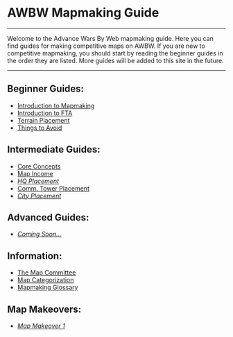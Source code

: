 # AWBW Mapmaking Guide

___

Welcome to the Advance Wars By Web mapmaking guide. Here you can find guides for making competitive maps on AWBW. If you are new to competitive mapmaking, you should start by reading the beginner guides in the order they are listed. More guides will be added to this site in the future.

___

## Beginner Guides:

- [Introduction to Mapmaking](beginner/introduction_to_mapmaking.md#content)
- [Introduction to FTA](beginner/introduction_to_fta.md#content)
- [Terrain Placement](beginner/terrain_placement.md#content)
- [Things to Avoid](beginner/things_to_avoid.md#content)

## Intermediate Guides:

- [Core Concepts](intermediate/core_concepts.md#content)
- [Map Income](intermediate/map_income.md#content)
- [*HQ Placement*]()
- [Comm. Tower Placement](intermediate/comm_tower_placement.md#content)
- [*City Placement*]()

## Advanced Guides:

- [*Coming Soon...*]()

## Information:

- [The Map Committee](information/the_map_committee.md#content)
- [Map Categorization](information/map_categorization.md#content)
- [Mapmaking Glossary](information/mapmaking_glossary.md#content)

## Map Makeovers:

- [*Map Makeover 1*](makeovers/map_makeover_1.md#content)